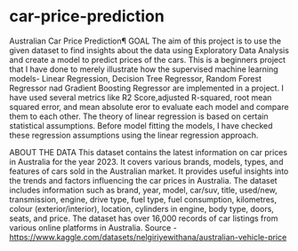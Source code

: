 # car-price-prediction

Australian Car Price Prediction¶
GOAL
The aim of this project is to use the given dataset to find insights about the data using Exploratory Data Analysis and create a model to predict prices of the cars. This is a beginners project that I have done to merely illustrate how the supervised machine learning models- Linear Regression, Decision Tree Regressor, Random Forest Regressor nad Gradient Boosting Regressor are implemented in a project. I have used several metrics like R2 Score,adjusted R-squared, root mean squared error, and mean absolute eror to evaluate each model and compare them to each other. The theory of linear regression is based on certain statistical assumptions. Before model fitting the models, I have checked these regression assumptions using the linear regression approach.

ABOUT THE DATA
This dataset contains the latest information on car prices in Australia for the year 2023. It covers various brands, models, types, and features of cars sold in the Australian market. It provides useful insights into the trends and factors influencing the car prices in Australia. The dataset includes information such as brand, year, model, car/suv, title, used/new, transmission, engine, drive type, fuel type, fuel consumption, kilometres, colour (exterior/interior), location, cylinders in engine, body type, doors, seats, and price. The dataset has over 16,000 records of car listings from various online platforms in Australia. Source - https://www.kaggle.com/datasets/nelgiriyewithana/australian-vehicle-price
